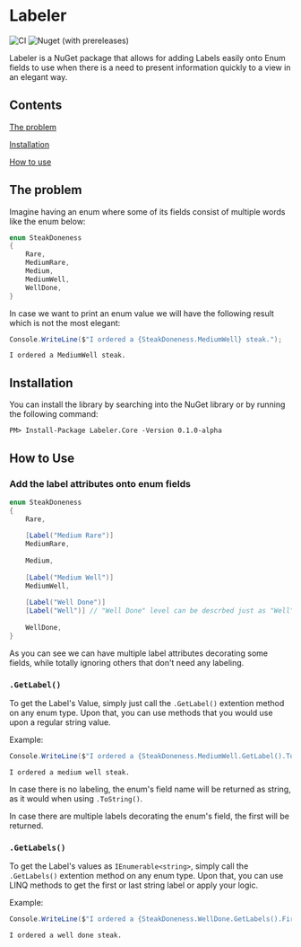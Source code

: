 # Labeler
![CI](https://github.com/KonKri/Labeler/workflows/CI/badge.svg) ![Nuget (with prereleases)](https://img.shields.io/nuget/vpre/Labeler.Core)

Labeler is a NuGet package that allows for adding Labels easily onto Enum fields to 
use when there is a need to present information quickly to a view in an elegant way.


## Contents
[The problem](#the-problem)

[Installation](#installation)

[How to use](#how-to-use)


## The problem
Imagine having an enum where some of its fields consist of multiple words like the enum below:

```C#
enum SteakDoneness
{
    Rare,
    MediumRare,
    Medium,
    MediumWell,
    WellDone,
}
```
In case we want to print an enum value we will have the following result which is not the most elegant:

```C#
Console.WriteLine($"I ordered a {SteakDoneness.MediumWell} steak.");
```
```
I ordered a MediumWell steak.
```

## Installation
You can install the library by searching into the NuGet library or by running the following command:

```PM> Install-Package Labeler.Core -Version 0.1.0-alpha```

## How to Use
### Add the label attributes onto enum fields

```C#
enum SteakDoneness
{
    Rare,
    
    [Label("Medium Rare")]
    MediumRare,
    
    Medium,
    
    [Label("Medium Well")]
    MediumWell,
    
    [Label("Well Done")]
    [Label("Well")] // "Well Done" level can be descrbed just as "Well" as well...
    
    WellDone,
}
```
As you can see we can have multiple label attributes decorating some fields, while totally ignoring others that don't need any labeling.


### ```.GetLabel()```
To get the Label's Value, simply just call the ```.GetLabel()``` extention method on any enum type. Upon that, you can use methods that you would use upon a regular string value.

Example:
```C#
Console.WriteLine($"I ordered a {SteakDoneness.MediumWell.GetLabel().ToLower()} steak.");
```
```
I ordered a medium well steak.
```

In case there is no labeling, the enum's field name will be returned as string, as it would when using ```.ToString()```.

In case there are multiple labels decorating the enum's field, the first will be returned.


### ```.GetLabels()``` 
To get the Label's values as ```IEnumerable<string>```, simply call the ```.GetLabels()``` extention method on any enum type. Upon that, you can use LINQ methods to get the first or last string label or apply your logic.

Example:
```C#
Console.WriteLine($"I ordered a {SteakDoneness.WellDone.GetLabels().First().ToLower()} steak.");
```
```
I ordered a well done steak.
```

